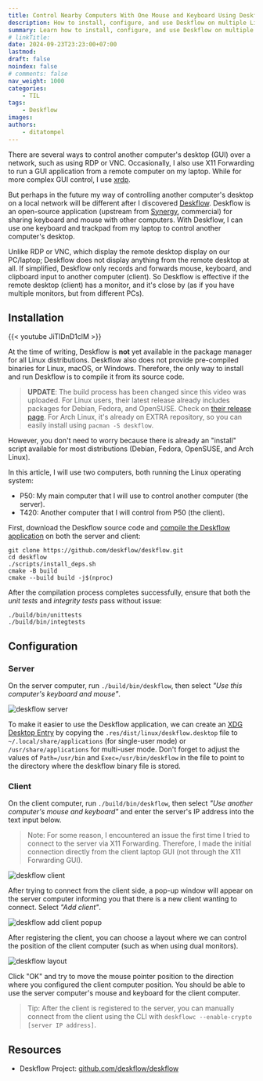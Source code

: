 ```yaml
---
title: Control Nearby Computers With One Mouse and Keyboard Using Deskflow
description: How to install, configure, and use Deskflow on multiple Linux computers. Discover the steps to compile Deskflow from source, create XDG Desktop Entries, and connect clients to servers for seamless integration.
summary: Learn how to install, configure, and use Deskflow on multiple Linux computers. Discover the steps to compile Deskflow from source, create XDG Desktop Entries, and connect clients to servers for seamless integration.
# linkTitle:
date: 2024-09-23T23:23:00+07:00
lastmod:
draft: false
noindex: false
# comments: false
nav_weight: 1000
categories:
    - TIL
tags:
    - Deskflow
images:
authors:
    - ditatompel
---
```


There are several ways to control another computer's desktop (GUI) over a
network, such as using RDP or VNC. Occasionally, I also use X11 Forwarding to
run a GUI application from a remote computer on my laptop. While for more
complex GUI control, I use [xrdp][xrdp_gh].

But perhaps in the future my way of controlling another computer's desktop on a
local network will be different after I discovered [Deskflow][deskflow_gh].
Deskflow is an open-source application (upstream from [Synergy][synergy_web],
commercial) for sharing keyboard and mouse with other computers. With Deskflow,
I can use one keyboard and trackpad from my laptop to control another
computer's desktop.

Unlike RDP or VNC, which display the remote desktop display on our PC/laptop;
Deskflow does not display anything from the remote desktop at all.
If simplified, Deskflow only records and forwards mouse, keyboard, and
clipboard input to another computer (client). So Deskflow is effective if the
remote desktop (client) has a monitor, and it's close by (as if you have
multiple monitors, but from different PCs).

## Installation

{{< youtube JiTIDnD1clM >}}

At the time of writing, Deskflow is **not** yet available in the package
manager for all Linux distributions. Deskflow also does not provide
pre-compiled binaries for Linux, macOS, or Windows. Therefore, the only way to
install and run Deskflow is to compile it from its source code.

> **UPDATE**: The build process has been changed since this video was
> uploaded. For Linux users, their latest release already includes packages for
> Debian, Fedora, and OpenSUSE. Check on [their release
> page][deskflow-release-page]. For Arch Linux, it's already on EXTRA
> repository, so you can easily install using `pacman -S deskflow`.

However, you don't need to worry because there is already an "install" script
available for most distributions (Debian, Fedora, OpenSUSE, and Arch Linux).

In this article, I will use two computers, both running the Linux operating
system:

-   P50: My main computer that I will use to control another computer
    (the server).
-   T420: Another computer that I will control from P50 (the client).

First, download the Deskflow source code and
[compile the Deskflow application][deskflow_cmp] on both the server and client:

```shell
git clone https://github.com/deskflow/deskflow.git
cd deskflow
./scripts/install_deps.sh
cmake -B build
cmake --build build -j$(nproc)
```

After the compilation process completes successfully, ensure that both the
_unit tests_ and _integrity tests_ pass without issue:

```shell
./build/bin/unittests
./build/bin/integtests
```

## Configuration

### Server

On the server computer, run `./build/bin/deskflow`, then select
_"Use this computer's keyboard and mouse"_.

![deskflow server](deskflow-server1.png#center)

To make it easier to use the Deskflow application, we can create an
[XDG Desktop Entry][xdg_desktop_spec] by copying the
`.res/dist/linux/deskflow.desktop` file to `~/.local/share/applications`
(for single-user mode) or `/usr/share/applications` for multi-user mode.
Don't forget to adjust the values of `Path=/usr/bin` and
`Exec=/usr/bin/deskflow` in the file to point to the directory where the
deskflow binary file is stored.

### Client

On the client computer, run `./build/bin/deskflow`, then select
_"Use another computer's mouse and keyboard"_ and enter the server's IP address
into the text input below.

> Note: For some reason, I encountered an issue the first time I tried to
> connect to the server via X11 Forwarding. Therefore, I made the initial
> connection directly from the client laptop GUI (not through the
> X11 Forwarding GUI).

![deskflow client](deskflow-client1.png#center)

After trying to connect from the client side, a pop-up window will appear on
the server computer informing you that there is a new client wanting to
connect. Select _"Add client"_.

![deskflow add client popup](deskflow-add-client-popup.png#center)

After registering the client, you can choose a layout where we can control the
position of the client computer (such as when using dual monitors).

![deskflow layout](deskflow-layout.png#center)

Click "OK" and try to move the mouse pointer position to the direction where
you configured the client computer position. You should be able to use the
server computer's mouse and keyboard for the client computer.

> Tip: After the client is registered to the server, you can manually connect
> from the client using the CLI with
> `deskflowc --enable-crypto [server IP address]`.

## Resources

-   Deskflow Project: [github.com/deskflow/deskflow][deskflow_gh]

[xrdp_gh]: https://github.com/neutrinolabs/xrdp "xrdp GitHub repository"
[deskflow_gh]: https://github.com/deskflow/deskflow "Deskflow GitHub repository"
[deskflow-release-page]: https://github.com/deskflow/deskflow/releases/latest "Deskflow GitHub release page"
[synergy_web]: https://symless.com/synergy "Synergy Website"
[deskflow_cmp]: https://github.com/deskflow/deskflow/blob/master/BUILD.md "Deskflow Build Quick Start"
[xdg_desktop_spec]: https://specifications.freedesktop.org/desktop-entry-spec/latest/ "XDG Desktop Entry spec"
